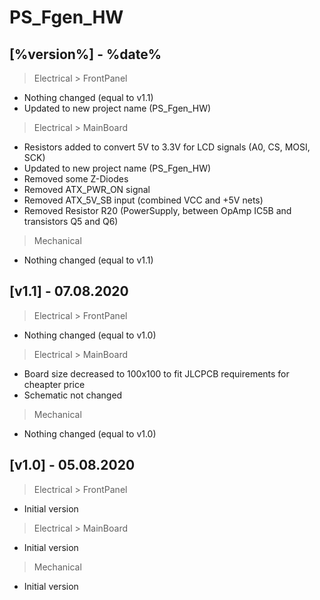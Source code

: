 # PS_Fgen_HW

## [%version%] - %date%

> Electrical > FrontPanel
- Nothing changed (equal to v1.1)
- Updated to new project name (PS_Fgen_HW)

> Electrical > MainBoard
- Resistors added to convert 5V to 3.3V for LCD signals (A0, CS, MOSI, SCK)
- Updated to new project name (PS_Fgen_HW)
- Removed some Z-Diodes
- Removed ATX_PWR_ON signal
- Removed ATX_5V_SB input (combined VCC and +5V nets)
- Removed Resistor R20 (PowerSupply, between OpAmp IC5B and transistors Q5 and Q6)

> Mechanical
- Nothing changed (equal to v1.1)

## [v1.1] - 07.08.2020
> Electrical > FrontPanel
- Nothing changed (equal to v1.0)

> Electrical > MainBoard
- Board size decreased to 100x100 to fit JLCPCB requirements for cheapter price
- Schematic not changed

> Mechanical
- Nothing changed (equal to v1.0)

## [v1.0] - 05.08.2020
> Electrical > FrontPanel
- Initial version

> Electrical > MainBoard
- Initial version

> Mechanical
- Initial version